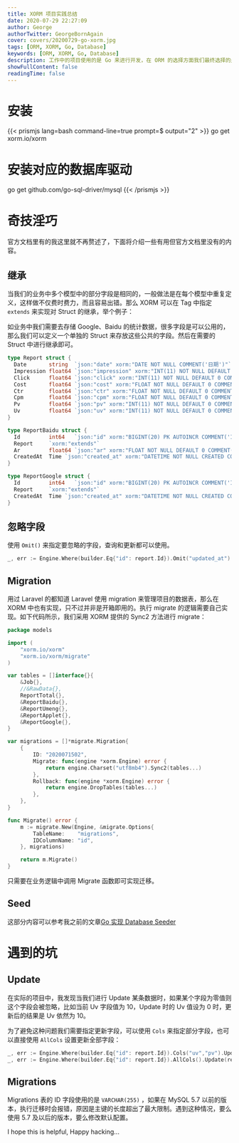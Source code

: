 ```yaml
---
title: XORM 项目实践总结
date: 2020-07-29 22:27:09
author: George
authorTwitter: GeorgeBornAgain
cover: covers/20200729-go-xorm.jpg
tags: [ORM, XORM, Go, Database]
keywords: [ORM, XORM, Go, Database]
description: 工作中的项目使用的是 Go 来进行开发，在 ORM 的选择方面我们最终选择的是 XORM，实践中遇到很多问题，但是官方文档又较少，所以这里分享一些奇技淫巧。
showFullContent: false
readingTime: false
---
```


# 安装

{{< prismjs lang=bash command-line=true prompt=$ output="2" >}}
go get xorm.io/xorm
# 安装对应的数据库驱动
go get github.com/go-sql-driver/mysql
{{< /prismjs >}}

# 奇技淫巧

官方文档里有的我这里就不再赘述了，下面将介绍一些有用但官方文档里没有的内容。

## 继承

当我们的业务中多个模型中的部分字段是相同的，一般做法是在每个模型中重复定义，这样做不仅费时费力，而且容易出错。那么 XORM 可以在 Tag 中指定 `extends` 来实现对 Struct 的继承，举个例子：

如业务中我们需要去存储 Google、Baidu 的统计数据，很多字段是可以公用的，那么我们可以定义一个单独的 Struct 来存放这些公共的字段。然后在需要的 Struct 中进行继承即可。

```go
type Report struct {
  Date       string  `json:"date" xorm:"DATE NOT NULL COMMENT('日期')"`
  Impression float64 `json:"impression" xorm:"INT(11) NOT NULL DEFAULT 0 COMMENT('展现')"`
  Click      float64 `json:"click" xorm:"INT(11) NOT NULL DEFAULT 0 COMMENT('点击')"`
  Cost       float64 `json:"cost" xorm:"FLOAT NOT NULL DEFAULT 0 COMMENT('消费')"`
  Ctr        float64 `json:"ctr" xorm:"FLOAT NOT NULL DEFAULT 0 COMMENT('点击率')"`
  Cpm        float64 `json:"cpm" xorm:"FLOAT NOT NULL DEFAULT 0 COMMENT('均价')"`
  Pv         float64 `json:"pv" xorm:"INT(11) NOT NULL DEFAULT 0 COMMENT('页面浏览量')"`
  Uv         float64 `json:"uv" xorm:"INT(11) NOT NULL DEFAULT 0 COMMENT('访客数量')"`
}

type ReportBaidu struct {
  Id         int64   `json:"id" xorm:"BIGINT(20) PK AUTOINCR COMMENT('ID')"`
  Report     `xorm:"extends"`
  Ar         float64 `json:"ar" xorm:"FLOAT NOT NULL DEFAULT 0 COMMENT('抵达率')"`
  CreatedAt  Time `json:"created_at" xorm:"DATETIME NOT NULL CREATED COMMENT('创建时间')"`
}

type ReportGoogle struct {
  Id         int64   `json:"id" xorm:"BIGINT(20) PK AUTOINCR COMMENT('ID')"`
  Report     `xorm:"extends"`
  CreatedAt  Time `json:"created_at" xorm:"DATETIME NOT NULL CREATED COMMENT('创建时间')"`
}
```

## 忽略字段

使用 `Omit()` 来指定要忽略的字段，查询和更新都可以使用。

```go
_, err := Engine.Where(builder.Eq{"id": report.Id}).Omit("updated_at").Update(report)
```

## Migration

用过 Laravel 的都知道 Laravel 使用 migration 来管理项目的数据表，那么在 XORM 中也有实现，只不过并非是开箱即用的。执行 migrate 的逻辑需要自己实现。如下代码所示，我们采用 XORM 提供的 Sync2 方法进行 migrate：

```go
package models

import (
	"xorm.io/xorm"
	"xorm.io/xorm/migrate"
)

var tables = []interface{}{
	&Job{},
	//&RawData{},
	ReportTotal{},
	&ReportBaidu{},
	&ReportUmeng{},
	&ReportApplet{},
	&ReportGoogle{},
}

var migrations = []*migrate.Migration{
	{
		ID: "2020071502",
		Migrate: func(engine *xorm.Engine) error {
			return engine.Charset("utf8mb4").Sync2(tables...)
		},
		Rollback: func(engine *xorm.Engine) error {
			return engine.DropTables(tables...)
		},
	},
}

func Migrate() error {
	m := migrate.New(Engine, &migrate.Options{
		TableName:    "migrations",
		IDColumnName: "id",
	}, migrations)

	return m.Migrate()
}
```

只需要在业务逻辑中调用 Migrate 函数即可实现迁移。

## Seed

这部分内容可以参考我之前的文章[Go 实现 Database Seeder](/20190526.html)

# 遇到的坑

## Update

在实际的项目中，我发现当我们进行 Update 某条数据时，如果某个字段为零值则这个字段会被忽略，比如当前 Uv 字段值为 10，Update 时的 Uv 值设为 0 时，更新后的结果是 Uv 依然为 10。

为了避免这种问题我们需要指定更新字段，可以使用 `Cols` 来指定部分字段，也可以直接使用 `AllCols` 设置更新全部字段：

```go
_, err := Engine.Where(builder.Eq{"id": report.Id}).Cols("uv","pv").Update(report)
_, err := Engine.Where(builder.Eq{"id": report.Id}).AllCols().Update(report)
```

## Migrations

Migrations 表的 ID 字段使用的是 `VARCHAR(255)` ，如果在 MySQL 5.7 以前的版本，执行迁移时会报错，原因是主键的长度超出了最大限制。遇到这种情况，要么使用 5.7 及以后的版本，要么修改默认配置。

I hope this is helpful, Happy hacking...